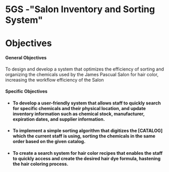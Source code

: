 # 5GS -"Salon Inventory and Sorting System"

# Objectives
#### General Objectives
To design and develop  a system that optimizes the efficiency of sorting and organizing the chemicals used by the James Pascual Salon for hair color, increasing the workflow efficiency of the Salon

#### Specific Objectives
* #### To develop a user-friendly system that allows staff to quickly search for specific chemicals and their physical location, and update inventory information such as chemical stock, manufacturer, expiration dates, and supplier information.
* #### To implement a simple sorting algorithm that digitizes the [CATALOG] which the current staff is using, sorting the chemicals in the same order based on the given catalog.
* #### To create a search system for hair color recipes that enables the staff to quickly access and create the desired hair dye formula, hastening the hair coloring process.




